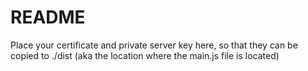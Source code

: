 # README

Place your certificate and private server key here, so that they can be copied to ./dist (aka
the location where the main.js file is located)
